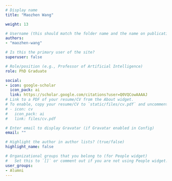 ```yaml
---
# Display name
title: "Maozhen Wang"

weight: 13

# Username (this should match the folder name and the name on publications)
authors:
- "maozhen-wang"

# Is this the primary user of the site?
superuser: false

# Role/position (e.g., Professor of Artificial Intelligence)
role: PhD Graduate

social:
- icon: google-scholar
  icon_pack: ai
  link: https://scholar.google.com/citations?user=Q0VQCowAAAAJ
# Link to a PDF of your resume/CV from the About widget.
# To enable, copy your resume/CV to `static/files/cv.pdf` and uncomment the lines below.
# - icon: cv
#   icon_pack: ai
#   link: files/cv.pdf

# Enter email to display Gravatar (if Gravatar enabled in Config)
email: ""

# Highlight the author in author lists? (true/false)
highlight_name: false

# Organizational groups that you belong to (for People widget)
#   Set this to `[]` or comment out if you are not using People widget.
user_groups:
- Alumni
---
```

